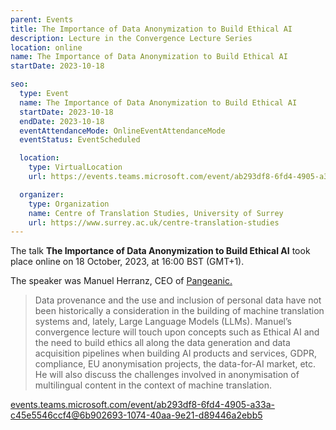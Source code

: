 ```yaml
---
parent: Events
title: The Importance of Data Anonymization to Build Ethical AI
description: Lecture in the Convergence Lecture Series
location: online
name: The Importance of Data Anonymization to Build Ethical AI
startDate: 2023-10-18

seo:
  type: Event
  name: The Importance of Data Anonymization to Build Ethical AI
  startDate: 2023-10-18
  endDate: 2023-10-18
  eventAttendanceMode: OnlineEventAttendanceMode
  eventStatus: EventScheduled

  location:
    type: VirtualLocation
    url: https://events.teams.microsoft.com/event/ab293df8-6fd4-4905-a33a-c45e5546ccf4@6b902693-1074-40aa-9e21-d89446a2ebb5

  organizer:
    type: Organization
    name: Centre of Translation Studies, University of Surrey
    url: https://www.surrey.ac.uk/centre-translation-studies
---
```


The talk **The Importance of Data Anonymization to Build Ethical AI** took place online on 18 October, 2023, at 16:00 BST (GMT+1).

The speaker was Manuel Herranz, CEO of [Pangeanic.](/companies#pangeanic)


> Data provenance and the use and inclusion of personal data have not been historically a consideration in the building of machine translation systems and, lately, Large Language Models (LLMs). Manuel’s convergence lecture will touch upon concepts such as Ethical AI and the need to build ethics all along the data generation and data acquisition pipelines when building AI products and services, GDPR, compliance, EU anonymisation projects, the data-for-AI market, etc. He will also discuss the challenges involved in anonymisation of multilingual content in the context of machine translation. 


[events.teams.microsoft.com/event/ab293df8-6fd4-4905-a33a-c45e5546ccf4@6b902693-1074-40aa-9e21-d89446a2ebb5](https://events.teams.microsoft.com/event/ab293df8-6fd4-4905-a33a-c45e5546ccf4@6b902693-1074-40aa-9e21-d89446a2ebb5)